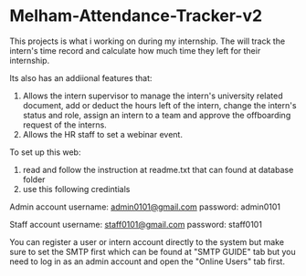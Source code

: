 # Melham-Attendance-Tracker-v2
This projects is what i working on during my internship. The will track the intern's time record and calculate how much time they left for their internship.

Its also has an addiional features that:
1. Allows the intern supervisor to manage the intern's university related document, add or deduct the hours left of the intern, change the intern's status and role, assign an intern to a team and approve the offboarding request of the interns.
2. Allows the HR staff to set a webinar event.

To set up this web:
1. read and follow the instruction at readme.txt that can found at database folder
2. use this following credintials

Admin account
username: admin0101@gmail.com
password: admin0101

Staff account
username: staff0101@gmail.com
password: staff0101

You can register a user or intern account directly to the system but make sure to set the SMTP first which can be found at "SMTP GUIDE" tab but you need to log in as an admin account and open the "Online Users" tab first.
